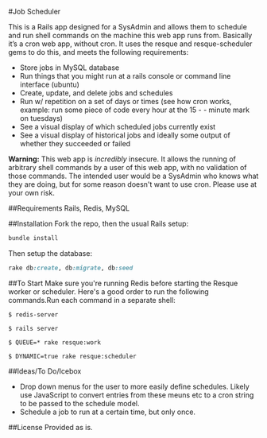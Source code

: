 #Job Scheduler

This is a Rails app designed for a SysAdmin and allows them to schedule and run shell commands on the machine this web app runs from. Basically it’s a cron web app, without cron. It uses the resque and resque-scheduler gems to do this, and meets the following requirements:

- Store jobs in MySQL database
- Run things that you might run at a rails console or command line interface (ubuntu)
- Create, update, and delete jobs and schedules
- Run w/ repetition on a set of days or times (see how cron works, example: run some piece of code every hour at the 15 - - minute mark on tuesdays)
- See a visual display of which scheduled jobs currently exist
- See a visual display of historical jobs and ideally some output of whether they succeeded or failed


**Warning:** This web app is *incredibly* insecure. It allows the running of arbitrary shell commands by a user of this web app, with no validation of those commands. The intended user would be a SysAdmin who knows what they are doing, but for some reason doesn't want to use cron. Please use at your own risk.

##Requirements
Rails, Redis, MySQL

##Installation
Fork the repo, then the usual Rails setup:
```ruby
bundle install
```
Then setup the database:
```ruby
rake db:create, db:migrate, db:seed
```

##To Start
Make sure you're running Redis before starting the Resque worker or scheduler. Here's a good order to run the following commands.Run each command in a separate shell:
```
$ redis-server
```
```
$ rails server
```
```
$ QUEUE=* rake resque:work
```
```
$ DYNAMIC=true rake resque:scheduler
```


##Ideas/To Do/Icebox
- Drop down menus for the user to more easily define schedules. Likely use JavaScript to convert entries from these meuns etc to a cron string to be passed to the schedule model.
- Schedule a job to run at a certain time, but only once.

##License
Provided as is.
